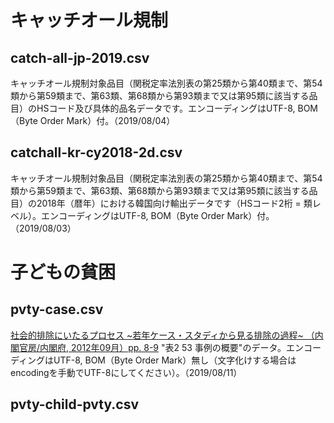 # キャッチオール規制
## catch-all-jp-2019.csv
キャッチオール規制対象品目（関税定率法別表の第25類から第40類まで、第54類から第59類まで、第63類、第68類から第93類まで又は第95類に該当する品目）のHSコード及び具体的品名データです。エンコーディングはUTF-8, BOM（Byte Order Mark）付。（2019/08/04）

## catchall-kr-cy2018-2d.csv
キャッチオール規制対象品目（関税定率法別表の第25類から第40類まで、第54類から第59類まで、第63類、第68類から第93類まで又は第95類に該当する品目）の2018年（暦年）における韓国向け輸出データです（HSコード2桁 = 類レベル）。エンコーディングはUTF-8, BOM（Byte Order Mark）付。（2019/08/03）

# 子どもの貧困
## pvty-case.csv
[社会的排除にいたるプロセス ~若年ケース・スタディから見る排除の過程~ （内閣官房/内閣府, 2012年09月）pp. 8-9](https://www.mhlw.go.jp/stf/shingi/2r9852000002kvtw-att/2r9852000002kw5m.pdf)
"表2 53 事例の概要"のデータ。エンコーディングはUTF-8, BOM（Byte Order Mark）無し（文字化けする場合はencodingを手動でUTF-8にしてください）。（2019/08/11）

## pvty-child-pvty.csv
